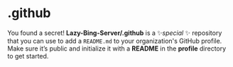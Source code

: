 # .github

You found a secret! **Lazy-Bing-Server/.github** is a :sparkles:*special* :sparkles: repository that you can use to add a `README.md` to your organization's GitHub profile. Make sure it’s public and initialize it with a **README** in the **profile** directory to get started.
